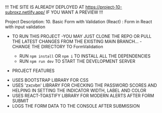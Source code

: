 !!!
THE SITE IS ALREADY DEPLOYED AT https://project-10-subroxz.netlify.app/ IF YOU WANT A PREVIEW
!!!

Project Description: 10. Basic Form with Validation (React) : Form in React with input validation

- TO RUN THIS PROJECT
  -YOU MAY JUST CLONE THE REPO OR PULL THE LATEST CHANGES FROM THE EXISTING MAIN BRANCH...
  -CHANGE THE DIRECTORY TO FormValidation

  - RUN `npm install` OR `npm i` TO INSTALL ALL THE DEPENDENCIES
  - RUN `npm run dev` TO START THE DEVELOPMENT SERVER

- PROJECT FEATURES

* USES BOOTSTRAP LIBRARY FOR CSS
* USES 'zxcvbn' LIBRARY FOR CHECKING THE PASSWORD SCORES AND HELPING IN SETTING THE INDICATOR WIDTH, LABEL AND COLOR
* USES REACT-TOASTIFY LIBRARY FOR MODERN ALERTS AFTER FORM SUBMIT
* LOGS THE FORM DATA TO THE CONSOLE AFTER SUBMISSION

